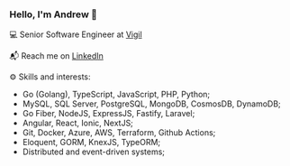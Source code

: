 ### Hello, I'm Andrew 👋

:computer: Senior Software Engineer at [Vigil](https://vigil.global)

:mailbox_with_mail: Reach me on [LinkedIn](https://www.linkedin.com/in/andrewesteves)

⚙️ Skills and interests:
- Go (Golang), TypeScript, JavaScript, PHP, Python;
- MySQL, SQL Server, PostgreSQL, MongoDB, CosmosDB, DynamoDB;
- Go Fiber, NodeJS, ExpressJS, Fastify, Laravel;
- Angular, React, Ionic, NextJS;
- Git, Docker, Azure, AWS, Terraform, Github Actions;
- Eloquent, GORM, KnexJS, TypeORM;
- Distributed and event-driven systems;
